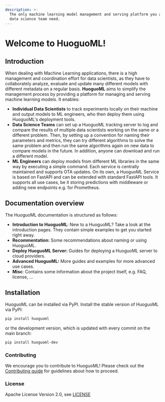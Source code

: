 ```yaml
---
description: >-
  The only machine learning model management and serving platform you and your
  data science team need.
---
```


# Welcome to HuoguoML!

## Introduction

When dealing with Machine Learning applications, there is a high management and coordination effort for data scientists, as they have to collaborately analyze, evaluate and update many different models with different metadata on a regular basis. **HuoguoML** aims to simplify the management process by providing a platform for managing and serving machine learning models. It enables:

* **Individual Data Scientists** to track experiments locally on their machine and output models to ML engineers, who then deploy them using HuoguoML's deployment tools.
* **Data Science Teams** can set up a HuoguoML tracking server to log and compare the results of multiple data scientists working on the same or a different problem. Then, by setting up a convention for naming their parameters and metrics, they can try different algorithms to solve the same problem and then run the same algorithms again on new data to compare models in the future. In addition, anyone can download and run a different model.
* **ML Engineers** can deploy models from different ML libraries in the same way by executing a simple command. Each service is centrally maintained and supports OTA updates. On its own, a HuoguoML Service is based on FastAPI and can be extended with standard FastAPI tools. It supports all use cases, be it storing predictions with middleware or adding new endpoints e.g. for Prometheus.

## Documentation overview

The HuoguoML documentation is structured as follows:

* **Introduction to HuoguoML**: New to a HuoguoML? Take a look at the introduction pages. They contain simple examples to get you started right away.
* **Recommentation:** Some recommendations about naming or using HuoguoML.
* **Deploy HuoguoML Server:** Guides for deploying a HuoguoML server to cloud providers.
* **Advanced HuoguoML:** More guides and examples for more advanced use cases.
* **Misc**: Contains some information about the project itself, e.g. FAQ, license, ...



## Installation

HuoguoML can be installed via PyPI. Install the stable version of HuoguoML via PyPI:

```bash
pip install huoguoml
```

or the development version, which is updated with every commit on the main branch:

```bash
pip install huoguoml-dev
```

### Contributing

We encourage you to contribute to HuoguoML! Please check out the [Contributing guide](https://github.com/HuoguoML/HuoguoML/blob/main/CONTRIBUTING.md) for guidelines about how to proceed.

### License

Apache License Version 2.0, see [LICENSE](https://github.com/HuoguoML/HuoguoML/blob/main/LICENSE)

